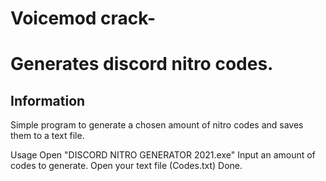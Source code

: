 # Voicemod crack-
<body>

<h1>Generates discord nitro codes.</h1>

<h2>Information</h2>
Simple program to generate a chosen amount of nitro codes and saves them to a text file.

Usage <b1>
Open "DISCORD NITRO GENERATOR 2021.exe"
Input an amount of codes to generate.
Open your text file (Codes.txt)
Done.
  </body>
